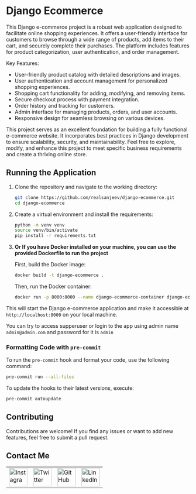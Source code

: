 # Django Ecommerce
This Django e-commerce project is a robust web application designed to facilitate online shopping experiences. It offers a user-friendly interface for customers to browse through a wide range of products, add items to their cart, and securely complete their purchases. The platform includes features for product categorization, user authentication, and order management.

Key Features:
- User-friendly product catalog with detailed descriptions and images.
- User authentication and account management for personalized shopping experiences.
- Shopping cart functionality for adding, modifying, and removing items.
- Secure checkout process with payment integration.
- Order history and tracking for customers.
- Admin interface for managing products, orders, and user accounts.
- Responsive design for seamless browsing on various devices.

This project serves as an excellent foundation for building a fully functional e-commerce website. It incorporates best practices in Django development to ensure scalability, security, and maintainability. Feel free to explore, modify, and enhance this project to meet specific business requirements and create a thriving online store.

## Running the Application

1. Clone the repository and navigate to the working directory:
    ```bash
    git clone https://github.com/realsanjeev/django-ecommerce.git
    cd django-ecommerce
    ```

2. Create a virtual environment and install the requirements:
    ```bash
    python -m venv venv
    source venv/bin/activate
    pip install -r requirements.txt
    ```

3. **Or If you have Docker installed on your machine, you can use the provided Dockerfile to run the project**

   First, build the Docker image:
    ```bash
    docker build -t django-ecommerce .
    ```

   Then, run the Docker container:
    ```bash
    docker run -p 8000:8000 --name django-ecommerce-container django-ecommerce
    ```

This will start the Django e-commerce application and make it accessible at `http://localhost:8000` on your local machine.

You can try to access supperuser or login to the app using admin name `admin@admin.com` and password for it is `admin`

### Formatting Code with `pre-commit`

To run the `pre-commit` hook and format your code, use the following command:
```bash
pre-commit run --all-files
```

To update the hooks to their latest versions, execute:
```bash
pre-commit autoupdate
```

## Contributing

Contributions are welcome! If you find any issues or want to add new features, feel free to submit a pull request.

## Contact Me

<table>
  <tr>
    <td><img src="https://github.com/realsanjeev/protfolio/blob/main/src/assets/images/instagram.png" alt="Instagram" width="50" height="50"></td>
    <td><img src="https://github.com/realsanjeev/protfolio/blob/main/src/assets/images/twitter.png" alt="Twitter" width="50" height="50"></td>
    <td><img src="https://github.com/realsanjeev/protfolio/blob/main/src/assets/images/github.png" alt="GitHub" width="50" height="50"></td>
    <td><img src="https://github.com/realsanjeev/protfolio/blob/main/src/assets/images/linkedin-logo.png" alt="LinkedIn" width="50" height="50"></td>
  </tr>
</table>
